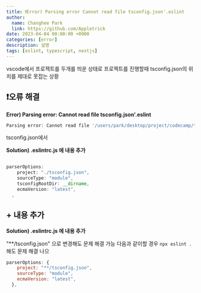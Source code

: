 ```yaml
---
title: ❗️Error) Parsing error Cannot read file tsconfig.json'.eslint
author:
  name: Changhee Park
  link: https://github.com/Appletrick
date: 2023-04-04 00:00:00 +0900
categories: [error]
description: 설명
tags: [eslint, typescript, nextjs]
---
```


vscode에서 프로젝트를 두개를 띄운 상태로 프로젝트를 진행할때 tsconfig.json의 위치를 제대로 못잡는 상황

## ❗️오류 해결

**Error) Parsing error: Cannot read file tsconfig.json'.eslint**

```jsx
Parsing error: Cannot read file '/users/park/desktop/project/codecamp/tsconfig.json'.eslint
```

tsconfig.json에서

**Solution) .eslintrc.js 에 내용 추가**

```jsx

parserOptions:
    project: "./tsconfig.json",
    sourceType: "module",
    tsconfigRootDir: __dirname,
    ecmaVersion: "latest",
  ,
```

## + 내용 추가

**Solution) .eslintrc.js 에 내용 추가**

"\*\*/tsconfig.json" 으로 변경해도 문제 해결 가능
다음과 같이할 경우 `npx eslint .` 해도 문제 해결 나으

```jsx
parserOptions: {
    project: "**/tsconfig.json",
    sourceType: "module",
    ecmaVersion: "latest",
  },
```
